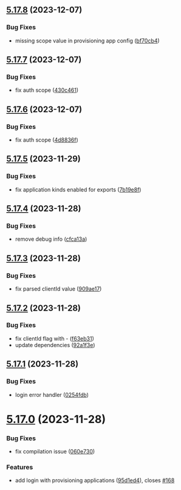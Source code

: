 ## [5.17.8](https://github.com/commercelayer/commercelayer-cli/compare/v5.17.7...v5.17.8) (2023-12-07)


### Bug Fixes

* missing scope value in provisioning app config ([bf70cb4](https://github.com/commercelayer/commercelayer-cli/commit/bf70cb44f07aac4b95ee202b4d8eb50d04a196d2))

## [5.17.7](https://github.com/commercelayer/commercelayer-cli/compare/v5.17.6...v5.17.7) (2023-12-07)


### Bug Fixes

* fix auth scope ([430c461](https://github.com/commercelayer/commercelayer-cli/commit/430c4610789f969ad6ae0ad6e0d74bff4db171a8))

## [5.17.6](https://github.com/commercelayer/commercelayer-cli/compare/v5.17.5...v5.17.6) (2023-12-07)


### Bug Fixes

* fix auth scope ([4d8836f](https://github.com/commercelayer/commercelayer-cli/commit/4d8836f5603c22c68b93a89390cf05ca78f9d01f))

## [5.17.5](https://github.com/commercelayer/commercelayer-cli/compare/v5.17.4...v5.17.5) (2023-11-29)


### Bug Fixes

* fix application kinds enabled for exports ([7b19e8f](https://github.com/commercelayer/commercelayer-cli/commit/7b19e8f09d0e55e8d9aac478f1f984f9120b0bd8))

## [5.17.4](https://github.com/commercelayer/commercelayer-cli/compare/v5.17.3...v5.17.4) (2023-11-28)


### Bug Fixes

* remove debug info ([cfca13a](https://github.com/commercelayer/commercelayer-cli/commit/cfca13a5252f6bafaae02677914bdbbd08c7c2f4))

## [5.17.3](https://github.com/commercelayer/commercelayer-cli/compare/v5.17.2...v5.17.3) (2023-11-28)


### Bug Fixes

* fix parsed clientId value ([909ae17](https://github.com/commercelayer/commercelayer-cli/commit/909ae171541c2c195a4c1f196ecde5145b8810fa))

## [5.17.2](https://github.com/commercelayer/commercelayer-cli/compare/v5.17.1...v5.17.2) (2023-11-28)


### Bug Fixes

* fix clientId flag with - ([f63eb31](https://github.com/commercelayer/commercelayer-cli/commit/f63eb31d92c5397abecab6035971a911dadc48ee))
* update dependencies ([92a1f3e](https://github.com/commercelayer/commercelayer-cli/commit/92a1f3ec7c1fcb6ef0332c835acd5f63ad30811a))

## [5.17.1](https://github.com/commercelayer/commercelayer-cli/compare/v5.17.0...v5.17.1) (2023-11-28)


### Bug Fixes

* login error handler ([0254fdb](https://github.com/commercelayer/commercelayer-cli/commit/0254fdbc72a852484948cc6dc39e4b150fb7531e))

# [5.17.0](https://github.com/commercelayer/commercelayer-cli/compare/v5.16.0...v5.17.0) (2023-11-28)


### Bug Fixes

* fix compilation issue ([060e730](https://github.com/commercelayer/commercelayer-cli/commit/060e7303823c94f05085373dc60b5e6c95f776c7))


### Features

* add login with provisioning applications ([95d1ed4](https://github.com/commercelayer/commercelayer-cli/commit/95d1ed4cdb87254b78fba446227cfca0c34b0f69)), closes [#168](https://github.com/commercelayer/commercelayer-cli/issues/168)
